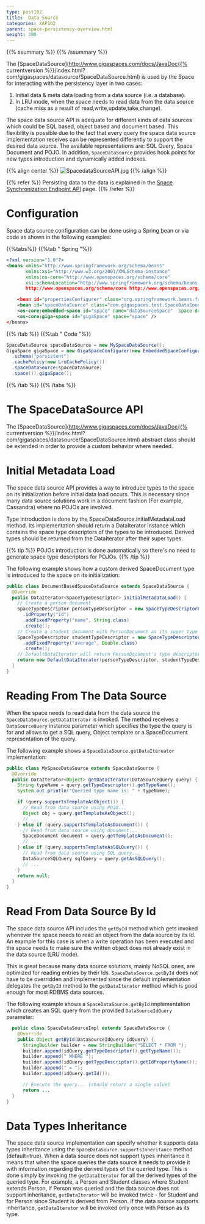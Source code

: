 ```yaml
---
type: post102
title:  Data Source
categories: XAP102
parent: space-persistency-overview.html
weight: 300
---
```



{{% ssummary %}} {{% /ssummary %}}



The [SpaceDataSource](http://www.gigaspaces.com/docs/JavaDoc{{% currentversion %}}/index.html?com/gigaspaces/datasource/SpaceDataSource.html) is used by the Space for interacting with the persistency layer in two cases:

1. Initial data & meta data loading from a data source (i.e. a database).
1. In LRU mode, when the space needs to read data from the data source (cache miss as a result of read,write,update,take,change).

The space data source API is adequate for different kinds of data sources which could be SQL based, object based and document based. This flexibility is possible due to the fact that every query the space data source implementation receives can be represented differently to support the desired data source. The available representations are: SQL Query, Space Document and POJO. In addition, `SpaceDataSource` provides hook points for new types introduction and dynamically added indexes.

{{% align center %}}
![SpacedataSourceAPI.jpg](/attachment_files/SpacedataSourceAPI.jpg)
{{% /align %}}

{{% refer %}}
Persisting data to the data is explained in the [Space Synchronization Endpoint API](./space-synchronization-endpoint-api.html) page.
{{% /refer %}}

# Configuration

Space data source configuration can be done using a Spring bean or via code as shown in the following examples:

{{%tabs%}}
{{%tab "  Spring "%}}


```xml
<?xml version="1.0"?>
<beans xmlns="http://www.springframework.org/schema/beans"
       xmlns:xsi="http://www.w3.org/2001/XMLSchema-instance"
       xmlns:os-core="http://www.openspaces.org/schema/core"
       xsi:schemaLocation="http://www.springframework.org/schema/beans http://www.springframework.org/schema/beans/spring-beans-{{%version "spring"%}}.xsd
       http://www.openspaces.org/schema/core http://www.openspaces.org/schema/{{% currentversion %}}/core/openspaces-core.xsd">

    <bean id="propertiesConfigurer" class="org.springframework.beans.factory.config.PropertyPlaceholderConfigurer"/>
    <bean id="spaceDataSource" class="com.gigaspaces.test.SpaceDataSourceImpl" />
    <os-core:embedded-space id="space" name="dataSourceSpace"  space-data-source="spaceDataSource"  />
    <os-core:giga-space id="gigaSpace" space="space" />
</beans>
```

{{% /tab %}}
{{%tab "  Code "%}}


```java
SpaceDataSource spaceDataSource = new MySpaceDataSource();
GigaSpace gigaSpace = new GigaSpaceConfigurer(new EmbeddedSpaceConfigurer("space")
  .schema("persistent")
  .cachePolicy(new LruCachePolicy())
  .spaceDataSource(spaceDataSource)
  .space()).gigaSpace();
```

{{% /tab %}}
{{% /tabs %}}

# The SpaceDataSource API

The [SpaceDataSource](http://www.gigaspaces.com/docs/JavaDoc{{% currentversion %}}/index.html?com/gigaspaces/datasource/SpaceDataSource.html) abstract class should be extended in order to provide a custom behavior where needed.

# Initial Metadata Load

The space data source API provides a way to introduce types to the space on its initialization before initial data load occurs. This is necessary since many data source solutions work in a document fashion (For example, Cassandra) where no POJOs are involved.

Type introduction is done by the SpaceDataSource.initialMetadataLoad method. Its implementation should return a DataIterator instance which contains the space type descriptors of the types to be introduced. Derived types should be returned from the DataIterator after their super types.

{{% tip %}}
POJOs introduction is done automatically so there's no need to generate space type descriptors for POJOs.
{{% /tip %}}

The following example shows how a custom derived SpaceDocument type is introduced to the space on its initialization:


```java
public class DocumentBasedSpaceDataSource extends SpaceDataSource {
  @Override
  public DataIterator<SpaceTypeDescriptor> initialMetadataLoad() {
    // Create a person document
    SpaceTypeDescriptor personTypeDescriptor = new SpaceTypeDescriptorBuilder("PersonDocument")
      .idProperty("id")
      .addFixedProperty("name", String.class)
      .create();
    // Create a student document with PersonDocument as its super type
    SpaceTypeDescriptor studentTypeDescriptor = new SpaceTypeDescriptorBuilder("StudentDocument", personTypeDescriptor)
      .addFixedProperty("average", Double.class)
      .create();
    // DefaultDataIterator will return PersonDocument's type descriptor first
    return new DefaultDataIterator(personTypeDescriptor, studentTypeDescriptor);
  }
}
```

# Reading From The Data Source

When the space needs to read data from the data source the `SpaceDataSource.getDataIterator` is invoked. The method receives a `DataSourceQuery` instance parameter which specifies the type the query is for and allows to get a SQL query, Object template or a SpaceDocument representation of the query.

The following example shows a `SpaceDataSource.getDataItereator` implementation:


```java
public class MySpaceDataSource extends SpaceDataSource {
  @Override
  public DataIterator<Object> getDataIterator(DataSourceQuery query) {
    String typeName = query.getTypeDescriptor().getTypeName();
    System.out.println("Queried type name is: " + typeName);

    if (query.supportsTemplateAsObject()) {
      // Read from data source using POJO...
      Object obj = query.getTemplateAsObject();
      // ...
    } else if (query.supportsTemplateAsDocument()) {
      // Read from data source using document...
      SpaceDocument document = query.getTemplateAsDocument();
      // ...
    } else if (query.supportsTemplateAsSQLQuery()) {
      // Read from data source using SQL query...
      DataSourceSQLQuery sqlQuery = query.getAsSQLQuery();
      // ...
    }
    return null;
  }
}
```

# Read From Data Source By Id

The space data source API includes the `getById` method which gets invoked whenever the space needs to read an object from the data source by its Id. An example for this case is when a write operation has been executed and the space needs to make sure the written object does not already exist in the data source (LRU mode).

This is great because many data source solutions, mainly NoSQL ones, are optimized for reading entries by their Ids. `SpaceDataSource.getById` does not have to be overridden and implemented since the default implementation delegates the `getById` method to the `getDataIterator` method which is good enough for most RDBMS data sources.

The following example shows a `SpaceDataSource.getById` implementation which creates an SQL query from the provided `DataSourceIdQuery` parameter:


```java
  public class SpaceDataSourceImpl extends SpaceDataSource {
    @Override
    public Object getById(DataSourceIdQuery idQuery) {
      StringBuilder builder = new StringBuilder("SELECT * FROM ");
      builder.append(idQuery.getTypeDescriptor().getTypeName());
      builder.append(" WHERE ");
      builder.append(idQuery.getTypeDescriptor().getIdPropertyName());
      builder.append(" = ");
      builder.append(idQuery.getId());

      // Execute the query... (should return a single value)
      return ...
  }
}
```

# Data Types Inheritance

The space data source implementation can specify whether it supports data types inheritance using the `SpaceDataSource.supportsInheritance` method (default=true).
When a data source does not support types inheritance it means that when the space queries the data source it needs to provide it with information regarding the derived types of the queried type. This is done simply by invoking the `getDataIterator` for all the derived types of the queried type. For example, a Person and Student classes where Student extends Person, if Person was queried and the data source does not support inheritance, `getDataIterator` will be invoked twice - for Student and for Person since Student is derived from Person. If the data source supports inheritance, `getDataIterator` will be invoked only once with Person as its type.
